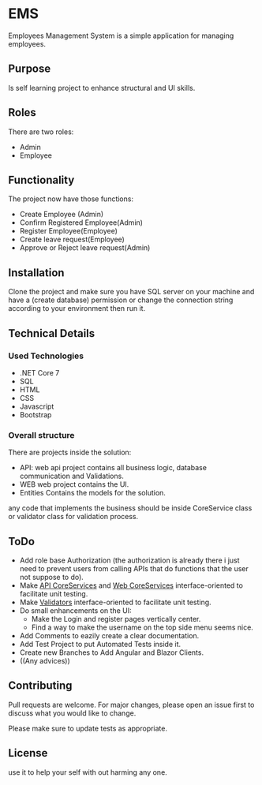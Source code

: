# EMS

Employees Management System is a simple application for managing employees.

## Purpose
Is self learning project to enhance structural and UI skills.
  
## Roles
There are two roles:
* Admin
* Employee

## Functionality
The project now have those functions:
* Create Employee (Admin)
* Confirm Registered Employee(Admin)
* Register Employee(Employee)
* Create leave request(Employee)
* Approve or Reject leave request(Admin)

## Installation

Clone the project and make sure you have SQL server on your machine and have a (create database) permission or change the connection string according to your environment then run it.

## Technical Details
### Used Technologies
* .NET Core 7
* SQL
* HTML
* CSS
* Javascript
* Bootstrap

### Overall structure
There are projects inside the solution:
* API: web api project contains all business logic, database communication and Validations.
* WEB web project contains the UI.
* Entities Contains the models for the solution.

any code that implements the business should be inside CoreService class or validator class for validation process.

## ToDo
* Add role base Authorization (the authorization is already there i just need to prevent users from calling APIs that do functions that the user not suppose to do).
* Make [API CoreServices](AdaptEMS.API/Helpers/CoreServices.cs) and [Web CoreServices](AdaptEMS.Web/Helpers/CoreServices.cs) interface-oriented to facilitate unit testing.
* Make [Validators](AdaptEMS.API/Helpers/Validators.cs) interface-oriented to facilitate unit testing.
* Do small enhancements on the UI:
  - Make the Login and register pages vertically center.
  - Find a way to make the username on the top side menu seems nice.
* Add Comments to eazily create a clear documentation.
* Add Test Project to put Automated Tests inside it.
* Create new Branches to Add Angular and Blazor Clients.
* ((Any advices))

## Contributing

Pull requests are welcome. For major changes, please open an issue first
to discuss what you would like to change.

Please make sure to update tests as appropriate.

## License

use it to help your self with out harming any one.
